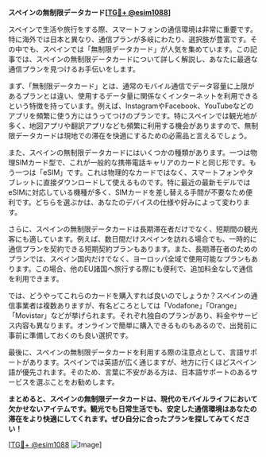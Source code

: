 **スペインの無制限データカード[[TG💪+ @esim1088](https://t.me/s/esim1088)]**

スペインで生活や旅行をする際、スマートフォンの通信環境は非常に重要です。特に海外では日本と異なり、通信プランが多岐にわたり、選択肢が豊富です。その中でも、スペインでは「無制限データカード」が人気を集めています。この記事では、スペインの無制限データカードについて詳しく解説し、あなたに最適な通信プランを見つけるお手伝いをします。

まず、「無制限データカード」とは、通常のモバイル通信でデータ容量に上限があるプランとは違い、使用するデータ量に関係なくインターネットを利用できるという特徴を持っています。例えば、InstagramやFacebook、YouTubeなどのアプリを頻繁に使う方にはうってつけのプランです。特にスペインでは観光地が多く、地図アプリや翻訳アプリなども頻繁に利用する機会がありますので、無制限データカードは現地での滞在を快適にするための必需品と言えるでしょう。

また、スペインの無制限データカードにはいくつかの種類があります。一つは物理SIMカード型で、これが一般的な携帯電話キャリアのカードと同じ形です。もう一つは「eSIM」です。これは物理的なカードではなく、スマートフォンやタブレットに直接ダウンロードして使えるものです。特に最近の最新モデルではeSIMに対応している機種が多く、SIMカードを差し替える手間が不要なため便利です。どちらを選ぶかは、あなたのデバイスの仕様や好みによって変わります。

さらに、スペインの無制限データカードは長期滞在者だけでなく、短期間の観光客にも適しています。例えば、数日間だけスペインを訪れる場合でも、一時的に通信プランを契約できる短期契約プランもあります。また、長期滞在者のためのプランでは、スペイン国内だけでなく、ヨーロッパ全域で使用可能なプランもあります。この場合、他のEU諸国へ旅行する際にも便利で、追加料金なしで通信を利用できます。

では、どうやってこれらのカードを購入すれば良いのでしょうか？スペインの通信事業者は複数ありますが、有名どころとしては「Vodafone」「Orange」「Movistar」などが挙げられます。それぞれ独自のプランがあり、料金やサービス内容も異なります。オンラインで簡単に購入できるものもあるので、出発前に事前に準備しておくのも良い選択です。

最後に、スペインの無制限データカードを利用する際の注意点として、言語サポートがあります。スペインでは英語が広く通じますが、地方に行くほどスペイン語が優先されます。そのため、言葉に不安がある方は、日本語サポートのあるサービスを選ぶことをお勧めします。

**まとめると、スペインの無制限データカードは、現代のモバイルライフにおいて欠かせないアイテムです。観光でも日常生活でも、安定した通信環境はあなたの滞在をより快適にしてくれます。ぜひ自分に合ったプランを探してみてください！**

[[TG💪+ @esim1088](https://t.me/s/esim1088) ![Image](https://i.postimg.cc/Y0z9fWf4/image.png)]